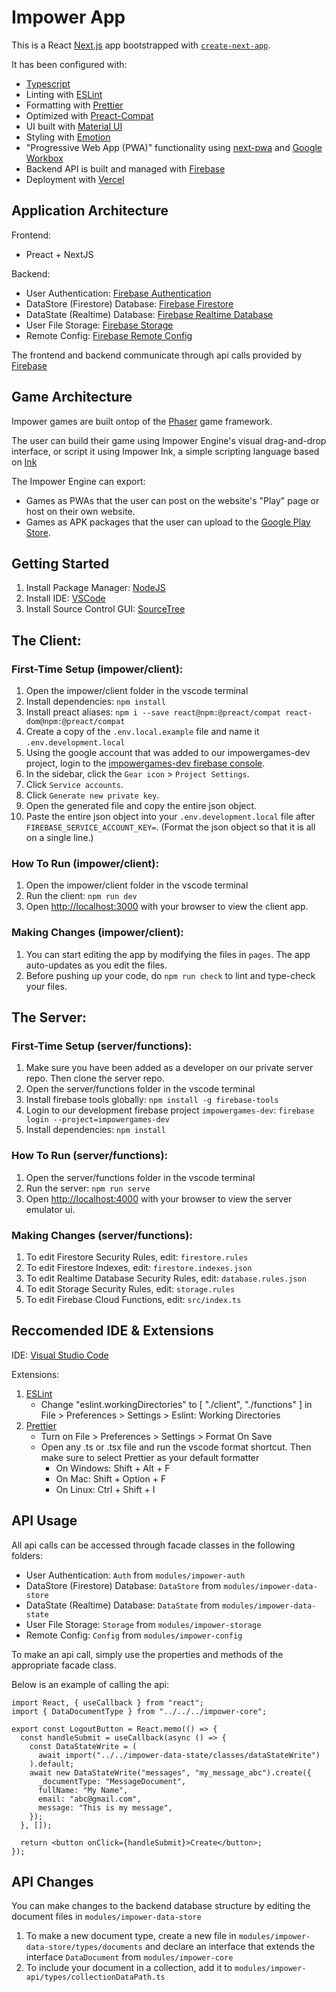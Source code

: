 # Impower App

This is a React [Next.js](https://nextjs.org/) app bootstrapped with [`create-next-app`](https://github.com/vercel/next.js/tree/canary/packages/create-next-app).

It has been configured with:

- [Typescript](https://www.typescriptlang.org)
- Linting with [ESLint](https://eslint.org)
- Formatting with [Prettier](https://prettier.io)
- Optimized with [Preact-Compat](https://github.com/preactjs/preact-compat)
- UI built with [Material UI](https://mui.com)
- Styling with [Emotion](https://emotion.sh)
- "Progressive Web App (PWA)" functionality using [next-pwa](https://github.com/shadowwalker/next-pwa) and [Google Workbox](https://developers.google.com/web/tools/workbox)
- Backend API is built and managed with [Firebase](https://firebase.google.com)
- Deployment with [Vercel](https://vercel.com)

## Application Architecture

Frontend:

- Preact + NextJS

Backend:

- User Authentication: [Firebase Authentication](https://firebase.google.com/products/auth)
- DataStore (Firestore) Database: [Firebase Firestore](https://firebase.google.com/products/firestore)
- DataState (Realtime) Database: [Firebase Realtime Database](https://firebase.google.com/products/database)
- User File Storage: [Firebase Storage](https://firebase.google.com/products/storage)
- Remote Config: [Firebase Remote Config](https://firebase.google.com/products/remote-config)

The frontend and backend communicate through api calls provided by [Firebase](https://firebase.google.com)

## Game Architecture

Impower games are built ontop of the [Phaser](http://phaser.io) game framework.

The user can build their game using Impower Engine's visual drag-and-drop interface, or script it using Impower Ink, a simple scripting language based on [Ink](https://www.inklestudios.com/ink)

The Impower Engine can export:

- Games as PWAs that the user can post on the website's "Play" page or host on their own website.
- Games as APK packages that the user can upload to the [Google Play Store](https://play.google.com/store).

## Getting Started

1. Install Package Manager: [NodeJS](https://nodejs.org)
2. Install IDE: [VSCode](https://code.visualstudio.com)
3. Install Source Control GUI: [SourceTree](https://www.sourcetreeapp.com)

## The Client:

### First-Time Setup (impower/client):

1. Open the impower/client folder in the vscode terminal
2. Install dependencies: `npm install`
3. Install preact aliases: `npm i --save react@npm:@preact/compat react-dom@npm:@preact/compat`
4. Create a copy of the `.env.local.example` file and name it `.env.development.local`
5. Using the google account that was added to our impowergames-dev project, login to the [impowergames-dev firebase console](https://console.firebase.google.com/u/1/project/impowergames-dev).
6. In the sidebar, click the `Gear icon` > `Project Settings`.
7. Click `Service accounts`.
8. Click `Generate new private key`.
9. Open the generated file and copy the entire json object.
10. Paste the entire json object into your `.env.development.local` file after `FIREBASE_SERVICE_ACCOUNT_KEY=`. (Format the json object so that it is all on a single line.)

### How To Run (impower/client):

1. Open the impower/client folder in the vscode terminal
2. Run the client: `npm run dev`
3. Open [http://localhost:3000](http://localhost:3000) with your browser to view the client app.

### Making Changes (impower/client):

1. You can start editing the app by modifying the files in `pages`. The app auto-updates as you edit the files.
2. Before pushing up your code, do `npm run check` to lint and type-check your files.

## The Server:

### First-Time Setup (server/functions):

1. Make sure you have been added as a developer on our private server repo. Then clone the server repo.
2. Open the server/functions folder in the vscode terminal
3. Install firebase tools globally: `npm install -g firebase-tools`
4. Login to our development firebase project `impowergames-dev`: `firebase login --project=impowergames-dev`
5. Install dependencies: `npm install`

### How To Run (server/functions):

1. Open the server/functions folder in the vscode terminal
2. Run the server: `npm run serve`
3. Open [http://localhost:4000](http://localhost:4000) with your browser to view the server emulator ui.

### Making Changes (server/functions):

1. To edit Firestore Security Rules, edit: `firestore.rules`
2. To edit Firestore Indexes, edit: `firestore.indexes.json`
3. To edit Realtime Database Security Rules, edit: `database.rules.json`
4. To edit Storage Security Rules, edit: `storage.rules`
5. To edit Firebase Cloud Functions, edit: `src/index.ts`

## Reccomended IDE & Extensions

IDE: [Visual Studio Code](https://code.visualstudio.com/)

Extensions:

1. [ESLint](https://marketplace.visualstudio.com/items?itemName=dbaeumer.vscode-eslint)
   - Change "eslint.workingDirectories" to [ "./client", "./functions" ] in File > Preferences > Settings > Eslint: Working Directories
2. [Prettier](https://marketplace.visualstudio.com/items?itemName=esbenp.prettier-vscode)
   - Turn on File > Preferences > Settings > Format On Save
   - Open any .ts or .tsx file and run the vscode format shortcut. Then make sure to select Prettier as your default formatter
     - On Windows: Shift + Alt + F
     - On Mac: Shift + Option + F
     - On Linux: Ctrl + Shift + I

## API Usage

All api calls can be accessed through facade classes in the following folders:

- User Authentication: `Auth` from `modules/impower-auth`
- DataStore (Firestore) Database: `DataStore` from `modules/impower-data-store`
- DataState (Realtime) Database: `DataState` from `modules/impower-data-state`
- User File Storage: `Storage` from `modules/impower-storage`
- Remote Config: `Config` from `modules/impower-config`

To make an api call, simply use the properties and methods of the appropriate facade class.

Below is an example of calling the api:

```tsx
import React, { useCallback } from "react";
import { DataDocumentType } from "../../../impower-core";

export const LogoutButton = React.memo(() => {
  const handleSubmit = useCallback(async () => {
    const DataStateWrite = (
      await import("../../impower-data-state/classes/dataStateWrite")
    ).default;
    await new DataStateWrite("messages", "my_message_abc").create({
      _documentType: "MessageDocument",
      fullName: "My Name",
      email: "abc@gmail.com",
      message: "This is my message",
    });
  }, []);

  return <button onClick={handleSubmit}>Create</button>;
});
```

## API Changes

You can make changes to the backend database structure by editing the document files in `modules/impower-data-store`

1. To make a new document type, create a new file in `modules/impower-data-store/types/documents` and declare an interface that extends the interface `DataDocument` from `modules/impower-core`
2. To include your document in a collection, add it to `modules/impower-api/types/collectionDataPath.ts`